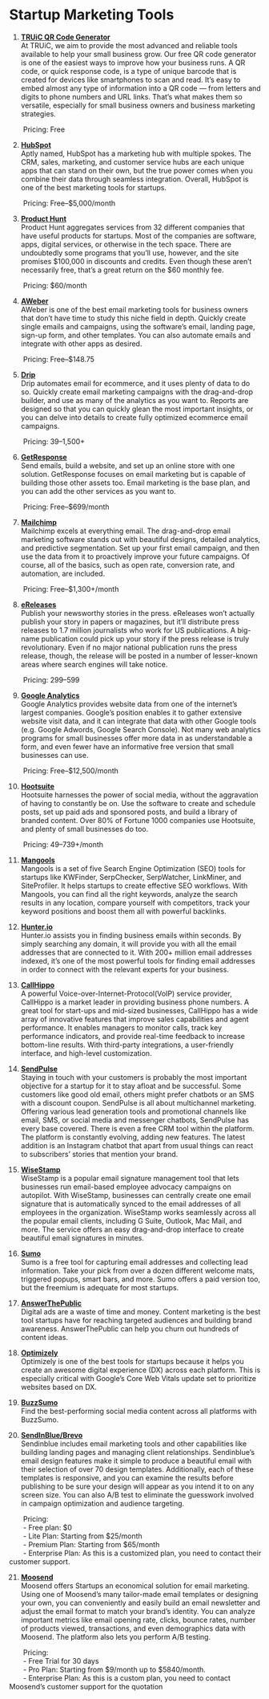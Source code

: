 # Startup Marketing Tools 

1. **[TRUiC QR Code Generator](https://howtostartanllc.com/qr-code-generator)**
<br>At TRUiC, we aim to provide the most advanced and reliable tools available to help your small business grow. Our free QR code generator is one of the easiest ways to improve how your business runs. A QR code, or quick response code, is a type of unique barcode that is created for devices like smartphones to scan and read. It’s easy to embed almost any type of information into a QR code — from letters and digits to phone numbers and URL links. That’s what makes them so versatile, especially for small business owners and business marketing strategies.

&emsp;&emsp;Pricing: Free

2. **[HubSpot](https://www.hubspot.com/)**
<br>Aptly named, HubSpot has a marketing hub with multiple spokes. The CRM, sales, marketing, and customer service hubs are each unique apps that can stand on their own, but the true power comes when you combine their data through seamless integration. Overall, HubSpot is one of the best marketing tools for startups.

&emsp;&emsp;Pricing: Free–$5,000/month

3. **[Product Hunt](https://www.producthunt.com/marketplace-pro)**
<br>Product Hunt aggregates services from 32 different companies that have useful products for startups. Most of the companies are software, apps, digital services, or otherwise in the tech space. There are undoubtedly some programs that you’ll use, however, and the site promises $100,000 in discounts and credits. Even though these aren’t necessarily free, that’s a great return on the $60 monthly fee.

&emsp;&emsp;Pricing: $60/month

4. **[AWeber](https://www.aweber.com/)**
<br>AWeber is one of the best email marketing tools for business owners that don’t have time to study this niche field in depth. Quickly create single emails and campaigns, using the software’s email, landing page, sign-up form, and other templates. You can also automate emails and integrate with other apps as desired.

&emsp;&emsp;Pricing: Free–$148.75

5. **[Drip](https://www.drip.com/)**
<br>Drip automates email for ecommerce, and it uses plenty of data to do so. Quickly create email marketing campaigns with the drag-and-drop builder, and use as many of the analytics as you want to. Reports are designed so that you can quickly glean the most important insights, or you can delve into details to create fully optimized ecommerce email campaigns.

&emsp;&emsp;Pricing: $39–$1,500+

6. **[GetResponse](https://www.getresponse.com/)**
<br>Send emails, build a website, and set up an online store with one solution. GetResponse focuses on email marketing but is capable of building those other assets too. Email marketing is the base plan, and you can add the other services as you want to.

&emsp;&emsp;Pricing: Free–$699/month

7. **[Mailchimp](https://mailchimp.com/)**
<br>Mailchimp excels at everything email. The drag-and-drop email marketing software stands out with beautiful designs, detailed analytics, and predictive segmentation. Set up your first email campaign, and then use the data from it to proactively improve your future campaigns. Of course, all of the basics, such as open rate, conversion rate, and automation, are included.

&emsp;&emsp;Pricing: Free–$1,300+/month

8. **[eReleases](https://www.ereleases.com/)**
<br>Publish your newsworthy stories in the press. eReleases won’t actually publish your story in papers or magazines, but it’ll distribute press releases to 1.7 million journalists who work for US publications. A big-name publication could pick up your story if the press release is truly revolutionary. Even if no major national publication runs the press release, though, the release will be posted in a number of lesser-known areas where search engines will take notice.

&emsp;&emsp;Pricing: $299–$599

9. **[Google Analytics](https://analytics.google.com/analytics/web/)**
<br>Google Analytics provides website data from one of the internet’s largest companies. Google’s position enables it to gather extensive website visit data, and it can integrate that data with other Google tools (e.g. Google Adwords, Google Search Console). Not many web analytics programs for small businesses offer more data in as understandable a form, and even fewer have an informative free version that small businesses can use.

&emsp;&emsp;Pricing: Free–$12,500/month

10. **[Hootsuite](https://www.hootsuite.com/)**
<br>Hootsuite harnesses the power of social media, without the aggravation of having to constantly be on. Use the software to create and schedule posts, set up paid ads and sponsored posts, and build a library of branded content. Over 80% of Fortune 1000 companies use Hootsuite, and plenty of small businesses do too.

&emsp;&emsp;Pricing: $49–$739+/month

11. **[Mangools](https://mangools.com/)**
<br>Mangools is a set of five Search Engine Optimization (SEO) tools for startups like KWFinder, SerpChecker, SerpWatcher, LinkMiner, and SiteProfiler. It helps startups to create effective SEO workflows.
With Mangools, you can find all the right keywords, analyze the search results in any location, compare yourself with competitors, track your keyword positions and boost them all with powerful backlinks.


12. **[Hunter.io](https://hunter.io/)**
<br>Hunter.io assists you in finding business emails within seconds. By simply searching any domain, it will provide you with all the email addresses that are connected to it.  With 200+ million email addresses indexed, it’s one of the most powerful tools for finding email addresses in order to connect with the relevant experts for your business.

13. **[CallHippo](https://callhippo.com/)**
<br>A powerful Voice-over-Internet-Protocol(VoIP) service provider, CallHippo is a market leader in providing business phone numbers. A great tool for start-ups and mid-sized businesses, CallHippo has a wide array of innovative features that improve sales capabilities and agent performance. It enables managers to monitor calls, track key performance indicators, and provide real-time feedback to increase bottom-line results. With third-party integrations, a user-friendly interface, and high-level customization.

14. **[SendPulse](https://sendpulse.com/features/crm)**
<br>Staying in touch with your customers is probably the most important objective for a startup for it to stay afloat and be successful. Some customers like good old email, others might prefer chatbots or an SMS with a discount coupon. SendPulse is all about multichannel marketing. Offering various lead generation tools and promotional channels like email, SMS, or social media and messenger chatbots, SendPulse has every base covered. There is even a free CRM tool within the platform. The platform is constantly evolving, adding new features. The latest addition is an Instagram chatbot that apart from usual things can react to subscribers’ stories that mention your brand.

15. **[WiseStamp](https://www.wisestamp.com/email-signature-management/)**
<br>WiseStamp is a popular email signature management tool that lets businesses run email-based employee advocacy campaigns on autopilot. With WiseStamp, businesses can centrally create one email signature that is automatically synced to the email addresses of all employees in the organization.
WiseStamp works seamlessly across all the popular email clients, including G Suite, Outlook, Mac Mail, and more. The service offers an easy drag-and-drop interface to create beautiful email signatures in minutes.

16. **[Sumo](https://sumo.com/)**
<br>Sumo is a free tool for capturing email addresses and collecting lead information. Take your pick from over a dozen different welcome mats, triggered popups, smart bars, and more. Sumo offers a paid version too, but the freemium is adequate for most startups.

17. **[AnswerThePublic](https://answerthepublic.com/)**
<br>Digital ads are a waste of time and money. Content marketing is the best tool startups have for reaching targeted audiences and building brand awareness. AnswerThePublic can help you churn out hundreds of content ideas.


18. **[Optimizely](https://www.optimizely.com/)**
<br>Optimizely is one of the best tools for startups because it helps you create an awesome digital experience (DX) across each platform. This is especially critical with Google’s Core Web Vitals update set to prioritize websites based on DX.

19. **[BuzzSumo](https://buzzsumo.com/)**
<br>Find the best-performing social media content across all platforms with BuzzSumo.


20. **[SendInBlue/Brevo](https://www.brevo.com/products/)**
<br>Sendinblue includes email marketing tools and other capabilities like building landing pages and managing client relationships. Sendinblue’s email design features make it simple to produce a beautiful email with their selection of over 70 design templates. Additionally, each of these templates is responsive, and you can examine the results before publishing to be sure your design will appear as you intend it to on any screen size. You can also A/B test to eliminate the guesswork involved in campaign optimization and audience targeting.

&emsp;&emsp;Pricing:
<br>&emsp;&emsp;- Free plan: $0
<br>&emsp;&emsp;- Lite Plan: Starting from $25/month
<br>&emsp;&emsp;- Premium Plan: Starting from $65/month
<br>&emsp;&emsp;- Enterprise Plan: As this is a customized plan, you need to contact their customer support.

21. **[Moosend](https://moosend.com/)**
<br>Moosend offers Startups an economical solution for email marketing. Using one of Moosend’s many tailor-made email templates or designing your own, you can conveniently and easily build an email newsletter and adjust the email format to match your brand’s identity.
You can analyze important metrics like email opening rate, clicks, bounce rates, number of products viewed, transactions, and even demographics data with Moosend. The platform also lets you perform A/B testing.

&emsp;&emsp;Pricing:
<br>&emsp;&emsp;- Free Trial for 30 days
<br>&emsp;&emsp;- Pro Plan: Starting from $9/month up to $5840/month.
<br>&emsp;&emsp;- Enterprise Plan: As this is a custom plan, you need to contact Moosend’s customer support for the quotation

